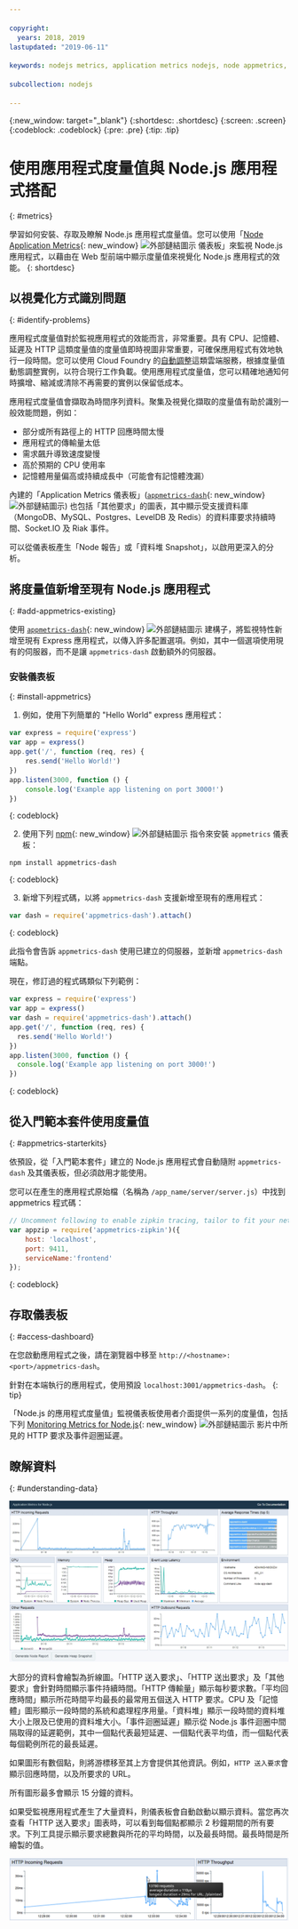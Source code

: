 ```yaml
---

copyright:
  years: 2018, 2019
lastupdated: "2019-06-11"

keywords: nodejs metrics, application metrics nodejs, node appmetrics, nodejs autoscaling, nodejs dash, appmetrics-dashs nodejs

subcollection: nodejs

---
```


{:new_window: target="_blank"}
{:shortdesc: .shortdesc}
{:screen: .screen}
{:codeblock: .codeblock}
{:pre: .pre}
{:tip: .tip}

# 使用應用程式度量值與 Node.js 應用程式搭配
{: #metrics}

學習如何安裝、存取及瞭解 Node.js 應用程式度量值。您可以使用「[Node Application Metrics](https://developer.ibm.com/open/projects/node-application-metrics/){: new_window} ![外部鏈結圖示](../icons/launch-glyph.svg "外部鏈結圖示") 儀表板」來監視 Node.js 應用程式，以藉由在 Web 型前端中顯示度量值來視覺化 Node.js 應用程式的效能。
{: shortdesc}

## 以視覺化方式識別問題
{: #identify-problems}

應用程式度量值對於監視應用程式的效能而言，非常重要。具有 CPU、記憶體、延遲及 HTTP 這類度量值的度量值即時視圖非常重要，可確保應用程式有效地執行一段時間。您可以使用 Cloud Foundry 的[自動調整](/docs/services/Auto-Scaling?topic=Auto-Scaling)這類雲端服務，根據度量值動態調整實例，以符合現行工作負載。使用應用程式度量值，您可以精確地通知何時擴增、縮減或清除不再需要的實例以保留低成本。

應用程式度量值會擷取為時間序列資料。聚集及視覺化擷取的度量值有助於識別一般效能問題，例如：

* 部分或所有路徑上的 HTTP 回應時間太慢
* 應用程式的傳輸量太低
* 需求飆升導致速度變慢
* 高於預期的 CPU 使用率
* 記憶體用量偏高或持續成長中（可能會有記憶體洩漏）

內建的「Application Metrics 儀表板」([`appmetrics-dash`](https://github.com/RuntimeTools/appmetrics-dash){: new_window} ![外部鏈結圖示](../icons/launch-glyph.svg "外部鏈結圖示")) 也包括「其他要求」的圖表，其中顯示受支援資料庫（MongoDB、MySQL、Postgres、LevelDB 及 Redis）的資料庫要求持續時間、Socket.IO 及 Riak 事件。

可以從儀表板產生「Node 報告」或「資料堆 Snapshot」，以啟用更深入的分析。

## 將度量值新增至現有 Node.js 應用程式
{: #add-appmetrics-existing}

使用 [`appmetrics-dash`](https://github.com/RuntimeTools/appmetrics-dash){: new_window} ![外部鏈結圖示](../icons/launch-glyph.svg "外部鏈結圖示") 建構子，將監視特性新增至現有 Express 應用程式，以傳入許多配置選項。例如，其中一個選項使用現有的伺服器，而不是讓 `appmetrics-dash` 啟動額外的伺服器。

### 安裝儀表板
{: #install-appmetrics}

1. 例如，使用下列簡單的 "Hello World" express 應用程式：
  ```js
  var express = require('express')
  var app = express()
  app.get('/', function (req, res) {
      res.send('Hello World!')
  })
  app.listen(3000, function () {
      console.log('Example app listening on port 3000!')
  })
  ```
  {: codeblock}

2. 使用下列 [npm](https://nodejs.org/en/){: new_window} ![外部鏈結圖示](../icons/launch-glyph.svg "外部鏈結圖示") 指令來安裝 `appmetrics` 儀表板：
  ```
  npm install appmetrics-dash
  ```
  {: codeblock}

3. 新增下列程式碼，以將 `appmetrics-dash` 支援新增至現有的應用程式：
  ```js
  var dash = require('appmetrics-dash').attach()
  ```
  {: codeblock}

  此指令會告訴 `appmetrics-dash` 使用已建立的伺服器，並新增 `appmetrics-dash` 端點。

  現在，修訂過的程式碼類似下列範例：
  ```js
  var express = require('express')
  var app = express()
  var dash = require('appmetrics-dash').attach()
  app.get('/', function (req, res) {
    res.send('Hello World!')
  })
  app.listen(3000, function () {
    console.log('Example app listening on port 3000!')
  })
  ```
  {: codeblock}

## 從入門範本套件使用度量值
{: #appmetrics-starterkits}

依預設，從「入門範本套件」建立的 Node.js 應用程式會自動隨附 `appmetrics-dash` 及其儀表板，但必須啟用才能使用。

您可以在產生的應用程式原始檔（名稱為 `/app_name/server/server.js`）中找到 appmetrics 程式碼：
```js
// Uncomment following to enable zipkin tracing, tailor to fit your network configuration:
var appzip = require('appmetrics-zipkin')({
    host: 'localhost',
    port: 9411,
    serviceName:'frontend'
});
```
{: codeblock}

## 存取儀表板
{: #access-dashboard}

在您啟動應用程式之後，請在瀏覽器中移至 `http://<hostname>:<port>/appmetrics-dash`。

針對在本端執行的應用程式，使用預設 `localhost:3001/appmetrics-dash`。
{: tip}

「Node.js 的應用程式度量值」監視儀表板使用者介面提供一系列的度量值，包括下列 [Monitoring Metrics for Node.js](https://www.youtube.com/watch?v=7hV8gKlMYLs&feature=youtu.be){: new_window} ![外部鏈結圖示](../icons/launch-glyph.svg "外部鏈結圖示") 影片中所見的 HTTP 要求及事件迴圈延遲。

## 瞭解資料
{: #understanding-data}

![Appmetrics 儀表板](images/appmetricsdash-1.png "Appmetrics 儀表板。")

大部分的資料會繪製為折線圖。「HTTP 送入要求」、「HTTP 送出要求」及「其他要求」會針對時間顯示事件持續時間。「HTTP 傳輸量」顯示每秒要求數。「平均回應時間」顯示所花時間平均最長的最常用五個送入 HTTP 要求。CPU 及「記憶體」圖形顯示一段時間的系統和處理程序用量。「資料堆」顯示一段時間的資料堆大小上限及已使用的資料堆大小。「事件迴圈延遲」顯示從 Node.js 事件迴圈中間隔取得的延遲範例，其中一個點代表最短延遲、一個點代表平均值，而一個點代表每個範例所花的最長延遲。

如果圖形有數個點，則將游標移至其上方會提供其他資訊。例如，`HTTP 送入要求`會顯示回應時間，以及所要求的 URL。

所有圖形最多會顯示 15 分鐘的資料。

如果受監視應用程式產生了大量資料，則儀表板會自動啟動以顯示資料。當您再次查看「HTTP 送入要求」圖表時，可以看到每個點都顯示 2 秒鐘期間的所有要求。下列工具提示顯示要求總數與所花的平均時間，以及最長時間。最長時間是所繪製的值。

![顯示工具提示](images/tooltip-1.png)




